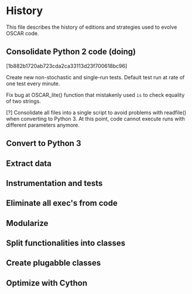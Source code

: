 # History

This file describes the history of editions and strategies used to evolve OSCAR 
code.

## Consolidate Python 2 code (doing)

[1b882b1720ab723cda2ca33113d23f700618bc96]

Create new non-stochastic and single-run tests. Default test run at rate of one
test every minute.

Fix bug at OSCAR_lite() function that mistakenly used `is` to check equality
of two strings.

[?]
Consolidate all files into a single script to avoid problems with readfile() 
when converting to Python 3. At this point, code cannot execute runs with 
different parameters anymore.  

## Convert to Python 3

## Extract data

## Instrumentation and tests

## Eliminate all exec's from code

## Modularize

## Split functionalities into classes

## Create plugabble classes

## Optimize with Cython
